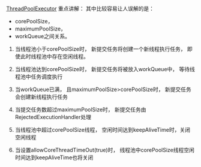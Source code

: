 ###
[ThreadPoolExecutor](http://825635381.iteye.com/blog/2184680)
重点讲解： 
其中比较容易让人误解的是：
+ corePoolSize，
+ maximumPoolSize，
+ workQueue之间关系。 

1. 当线程池小于corePoolSize时，
新提交任务将创建一个新线程执行任务，
即使此时线程池中存在空闲线程。 

2. 当线程池达到corePoolSize时，
新提交任务将被放入workQueue中，
等待线程池中任务调度执行 

3. 当workQueue已满，
且maximumPoolSize>corePoolSize时，
新提交任务会创建新线程执行任务 

4. 当提交任务数超过maximumPoolSize时，
新提交任务由RejectedExecutionHandler处理 

5. 当线程池中超过corePoolSize线程，
空闲时间达到keepAliveTime时，关闭空闲线程 

6. 当设置allowCoreThreadTimeOut(true)时，
线程池中corePoolSize线程空闲时间达到keepAliveTime也将关闭 